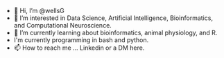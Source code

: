 - 👋 Hi, I’m @wellsG
- 👀 I’m interested in Data Science, Artificial Intelligence, Bioinformatics, and Computational Neuroscience.
- 🌱 I’m currently learning about bioinformatics, animal physiology, and R.
-   I'm currently programming in bash and python.
- 📫 How to reach me ... Linkedin or a DM here.

<!---
wellsG/wellsG is a ✨ special ✨ repository because its `README.md` (this file) appears on your GitHub profile.
You can click the Preview link to take a look at your changes.
--->
